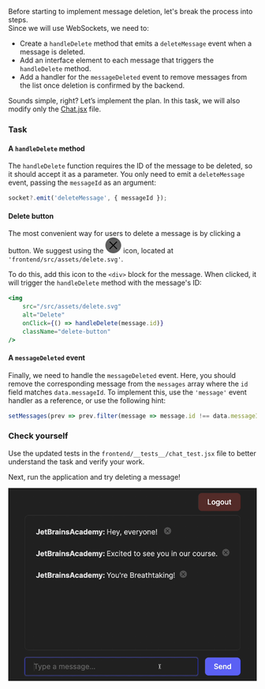 Before starting to implement message deletion, let's break the process into steps.  
Since we will use WebSockets, we need to:

- Create a `handleDelete` method that emits a `deleteMessage` event when a message is deleted.
- Add an interface element to each message that triggers the `handleDelete` method.
- Add a handler for the `messageDeleted` event to remove messages from the list once deletion is confirmed by the backend.

Sounds simple, right? Let’s implement the plan.
In this task, we will also modify only the [Chat.jsx][Chat] file.

### Task
#### A `handleDelete` method
The `handleDelete` function requires the ID of the message to be deleted, so it should accept it as a parameter.
You only need to emit a `deleteMessage` event, passing the `messageId` as an argument:
```jsx
socket?.emit('deleteMessage', { messageId });
```

#### Delete button
The most convenient way for users to delete a message is by clicking a button.
We suggest using the ![](frontend/src/assets/delete.svg) icon,
located at `'frontend/src/assets/delete.svg'`. 

To do this, add this icon to the `<div>` block for the message. 
When clicked, it will trigger the `handleDelete` method with the message's ID:
```jsx
<img
    src="/src/assets/delete.svg"
    alt="Delete"
    onClick={() => handleDelete(message.id)}
    className="delete-button"
/>
```

#### A `messageDeleted` event
Finally, we need to handle the `messageDeleted` event.
Here, you should remove the corresponding message from the `messages` array where the `id` field matches `data.messageId`.
To implement this, use the `'message'` event handler as a reference, or use the following hint:

<div class="hint">

  ```jsx
  setMessages(prev => prev.filter(message => message.id !== data.messageId));
  ```
</div>

### Check yourself
Use the updated tests in the `frontend/__tests__/chat_test.jsx` file to better understand the task and verify your work.

Next, run the application and try deleting a message!

<div style="text-align: center; max-width: 600px; margin: 0 auto;">
<img src="images/deleting.gif" alt="Deleting messages">
</div>

[Chat]: course://Frontend/DeletingMessage/Implementation/frontend/src/pages/Chat.jsx
<style>
img {
  display: inline !important;
}
</style>
